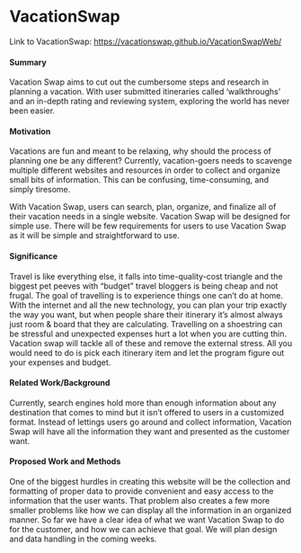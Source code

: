 # VacationSwap

Link to VacationSwap: https://vacationswap.github.io/VacationSwapWeb/


#### Summary

Vacation Swap aims to cut out the cumbersome steps and research in planning a vacation. With user submitted itineraries called ‘walkthroughs’ and an in-depth rating and reviewing system, exploring the world has never been easier.


#### Motivation

Vacations are fun and meant to be relaxing, why should the process of planning one be any different? Currently, vacation-goers needs to scavenge multiple different websites and resources in order to collect and organize small bits of information. This can be confusing, time-consuming, and simply tiresome.

With Vacation Swap, users can search, plan, organize, and finalize all of their vacation needs in a single website. Vacation Swap will be designed for simple use. There will be few requirements for users to use Vacation Swap as it will be simple and straightforward to use.


#### Significance

Travel is like everything else, it falls into time-quality-cost triangle and the biggest pet peeves with “budget” travel bloggers is being cheap and not frugal. The goal of travelling is to experience things one can’t do at home. With the internet and all the new technology, you can plan your trip exactly the way you want, but when people share their itinerary it’s almost always just room & board that they are calculating. Travelling on a shoestring can be stressful and unexpected expenses hurt a lot when you are cutting thin. Vacation swap will tackle all of these and remove the external stress.  All you would need to do is pick each itinerary item and let the program figure out your expenses and budget.


#### Related Work/Background

Currently, search engines hold more than enough information about any destination that comes to mind but it isn’t offered to users in a customized format. Instead of lettings users go around and collect information, Vacation Swap will have all the information they want and presented as the customer want.


#### Proposed Work and Methods

One of the biggest hurdles in creating this website will be the collection and formatting of proper data to provide convenient and easy access to the information that the user wants. That problem also creates a few more smaller problems like how we can display all the information in an organized manner.
So far we have a clear idea of what we want Vacation Swap to do for the customer, and how we can achieve that goal. We will plan design and data handling in the coming weeks.